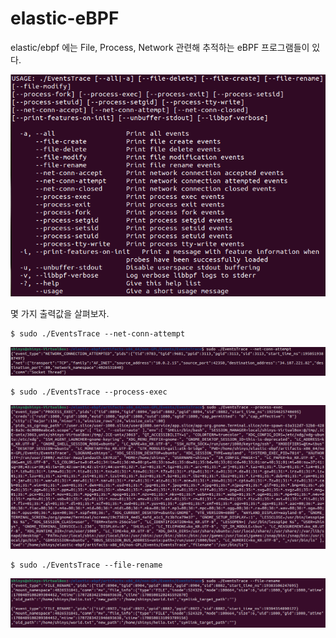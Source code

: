 # elastic-eBPF

elastic/ebpf 에는 File, Process, Network 관련해 추적하는 eBPF 프로그램들이 있다.

<img src="../../.picture/elastic-man.PNG" />

몇 가지 출력값을 살펴보자.

```
$ sudo ./EventsTrace --net-conn-attempt
```
<img src="../../.picture/elastic--net-conn-attempt-출력화면.PNG" />


```
$ sudo ./EventsTrace --process-exec
```

<img src="../../.picture/elastic--process-exec-출력화면.PNG" />


```
$ sudo ./EventsTrace --file-rename
```

<img src="../../.picture/elastic-file-rename-출력화면.PNG" />
